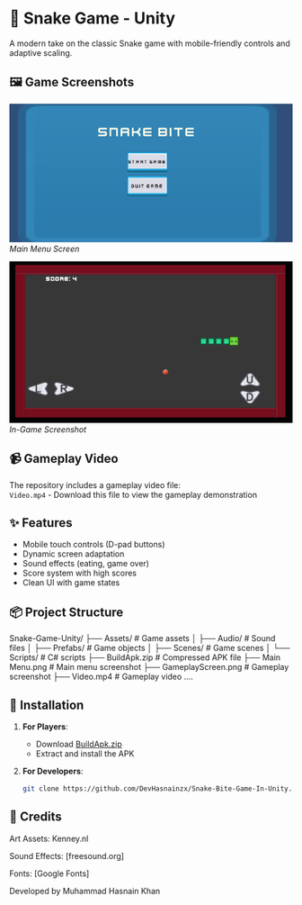 # 🐍 Snake Game - Unity
A modern take on the classic Snake game with mobile-friendly controls and adaptive scaling.

## 🖼️ Game Screenshots
![Main Menu](Main%20Menu.png)  
*Main Menu Screen*

![Gameplay](GameplayScreen.png)  
*In-Game Screenshot*


## 📹 Gameplay Video
The repository includes a gameplay video file:  
`Video.mp4` - Download this file to view the gameplay demonstration

## ✨ Features
- Mobile touch controls (D-pad buttons)
- Dynamic screen adaptation
- Sound effects (eating, game over)
- Score system with high scores
- Clean UI with game states

## 📦 Project Structure
Snake-Game-Unity/
├── Assets/ # Game assets
│ ├── Audio/ # Sound files
│ ├── Prefabs/ # Game objects
│ ├── Scenes/ # Game scenes
│ └── Scripts/ # C# scripts
├── BuildApk.zip # Compressed APK file
├── Main Menu.png # Main menu screenshot
├── GameplayScreen.png # Gameplay screenshot
├── Video.mp4 # Gameplay video
....

## 🚀 Installation
1. **For Players**:
   - Download [BuildApk.zip](BuildApk.zip)
   - Extract and install the APK

2. **For Developers**:
   ```bash
   git clone https://github.com/DevHasnainzx/Snake-Bite-Game-In-Unity.git  

## 📜 Credits
Art Assets: Kenney.nl

Sound Effects: [freesound.org]

Fonts: [Google Fonts]

Developed by Muhammad Hasnain Khan
